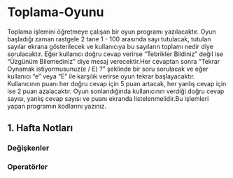 # Toplama-Oyunu
 Toplama işlemini öğretmeye çalışan bir oyun programı yazılacaktır. Oyun başladığı zaman rastgele 2 tane 1 - 100 arasında sayı tutulacak, tutulan sayılar ekrana gösterilecek ve kullanıcıya bu sayıların toplamı nedir diye sorulacaktır. Eğer kullanıcı doğru cevap verirse “Tebrikler Bildiniz” değil ise “Üzgünüm Bilemediniz” diye mesaj verecektir.Her cevaptan sonra “Tekrar Oynamak istiyormusunuz(e / E) ?” şeklinde bir soru sorulacak ve eğer kullanıcı “e” veya “E” ile karşılık verirse oyun tekrar başlayacaktır. Kullanıcının puanı her doğru cevap için 5 puan artacak, her yanlış cevap için ise 2 puan azalacaktır. Oyun sonlandığında kullanıcının verdiği doğru cevap sayısı, yanlış cevap sayısı ve puanı ekranda listelenmelidir.Bu işlemleri yapan programın kodlarını yazınız.

## 1. Hafta Notları

### Değişkenler

### Operatörler